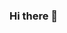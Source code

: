 ### Hi there 👋

<!--
**Cosmicaibattle/Cosmicaibattle** is a ✨ token project✨ repository because its `README.md` (this file) appears on your GitHub profile.

Here are some ideas to get you started:

- 🔭 I’m currently working on storyline token released on a 5 part series wtih 10 total tokens
- 🌱 I’m currently learning building a project ground up from start to finish.
- 👯 I’m looking to collaborate on ...
- 🤔 I’m looking for help with ...fundraising, building
- 💬 Ask me about anything.
- 📫 How to reach me: cosmicaibattle@outlook.com
- 😄 Pronouns: ...
- ⚡ Fun fact: ...
-->
